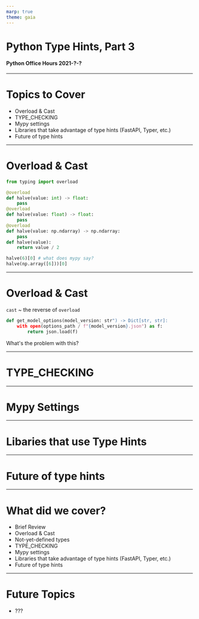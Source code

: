 ```yaml
---
marp: true
theme: gaia
---
```

<!-- class: lead -->

# Python Type Hints, Part 3
#### Python Office Hours 2021-?-?

---
<!-- class: -->

# Topics to Cover

* Overload & Cast
* TYPE_CHECKING
* Mypy settings
* Libraries that take advantage of type hints (FastAPI, Typer, etc.)
* Future of type hints

---
<!-- class: invert -->

# Overload & Cast

```python
from typing import overload

@overload
def halve(value: int) -> float:
    pass
@overload
def halve(value: float) -> float:
    pass
@overload
def halve(value: np.ndarray) -> np.ndarray:
    pass
def halve(value):
    return value / 2

halve(6)[0] # what does mypy say?
halve(np.array([6]))[0]
```

---
# Overload & Cast

`cast` ~ the reverse of `overload`

```python
def get_model_options(model_version: str") -> Dict[str, str]:
    with open(options_path / f"{model_version}.json") as f:
        return json.load(f)
```

What's the problem with this?

---
# TYPE_CHECKING

---
# Mypy Settings

---
# Libaries that use Type Hints

---
# Future of type hints
---

# What did we cover?
<!-- class: -->

* Brief Review
* Overload & Cast
* Not-yet-defined types
* TYPE_CHECKING
* Mypy settings
* Libraries that take advantage of type hints (FastAPI, Typer, etc.)
* Future of type hints
---

# Future Topics

* ???
